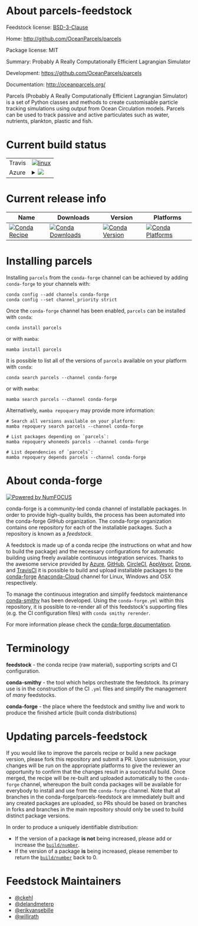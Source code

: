 About parcels-feedstock
=======================

Feedstock license: [BSD-3-Clause](https://github.com/conda-forge/parcels-feedstock/blob/main/LICENSE.txt)

Home: http://github.com/OceanParcels/parcels

Package license: MIT

Summary: Probably A Really Computationally Efficient Lagrangian Simulator

Development: https://github.com/OceanParcels/parcels

Documentation: http://oceanparcels.org/

Parcels (Probably A Really Computationally Efficient Lagrangian Simulator)
is a set of Python classes and methods to create customisable particle
tracking simulations using output from Ocean Circulation models.
Parcels can be used to track passive and active particulates such as
water, nutrients, plankton, plastic and fish.


Current build status
====================


<table><tr>
    <td>Travis</td>
    <td>
      <a href="https://app.travis-ci.com/conda-forge/parcels-feedstock">
        <img alt="linux" src="https://img.shields.io/travis/com/conda-forge/parcels-feedstock/main.svg?label=Linux">
      </a>
    </td>
  </tr>
    
  <tr>
    <td>Azure</td>
    <td>
      <details>
        <summary>
          <a href="https://dev.azure.com/conda-forge/feedstock-builds/_build/latest?definitionId=5199&branchName=main">
            <img src="https://dev.azure.com/conda-forge/feedstock-builds/_apis/build/status/parcels-feedstock?branchName=main">
          </a>
        </summary>
        <table>
          <thead><tr><th>Variant</th><th>Status</th></tr></thead>
          <tbody><tr>
              <td>linux_64_python3.10.____cpython</td>
              <td>
                <a href="https://dev.azure.com/conda-forge/feedstock-builds/_build/latest?definitionId=5199&branchName=main">
                  <img src="https://dev.azure.com/conda-forge/feedstock-builds/_apis/build/status/parcels-feedstock?branchName=main&jobName=linux&configuration=linux%20linux_64_python3.10.____cpython" alt="variant">
                </a>
              </td>
            </tr><tr>
              <td>linux_64_python3.11.____cpython</td>
              <td>
                <a href="https://dev.azure.com/conda-forge/feedstock-builds/_build/latest?definitionId=5199&branchName=main">
                  <img src="https://dev.azure.com/conda-forge/feedstock-builds/_apis/build/status/parcels-feedstock?branchName=main&jobName=linux&configuration=linux%20linux_64_python3.11.____cpython" alt="variant">
                </a>
              </td>
            </tr><tr>
              <td>linux_64_python3.8.____cpython</td>
              <td>
                <a href="https://dev.azure.com/conda-forge/feedstock-builds/_build/latest?definitionId=5199&branchName=main">
                  <img src="https://dev.azure.com/conda-forge/feedstock-builds/_apis/build/status/parcels-feedstock?branchName=main&jobName=linux&configuration=linux%20linux_64_python3.8.____cpython" alt="variant">
                </a>
              </td>
            </tr><tr>
              <td>linux_64_python3.9.____cpython</td>
              <td>
                <a href="https://dev.azure.com/conda-forge/feedstock-builds/_build/latest?definitionId=5199&branchName=main">
                  <img src="https://dev.azure.com/conda-forge/feedstock-builds/_apis/build/status/parcels-feedstock?branchName=main&jobName=linux&configuration=linux%20linux_64_python3.9.____cpython" alt="variant">
                </a>
              </td>
            </tr><tr>
              <td>linux_aarch64_python3.10.____cpython</td>
              <td>
                <a href="https://dev.azure.com/conda-forge/feedstock-builds/_build/latest?definitionId=5199&branchName=main">
                  <img src="https://dev.azure.com/conda-forge/feedstock-builds/_apis/build/status/parcels-feedstock?branchName=main&jobName=linux&configuration=linux%20linux_aarch64_python3.10.____cpython" alt="variant">
                </a>
              </td>
            </tr><tr>
              <td>linux_aarch64_python3.11.____cpython</td>
              <td>
                <a href="https://dev.azure.com/conda-forge/feedstock-builds/_build/latest?definitionId=5199&branchName=main">
                  <img src="https://dev.azure.com/conda-forge/feedstock-builds/_apis/build/status/parcels-feedstock?branchName=main&jobName=linux&configuration=linux%20linux_aarch64_python3.11.____cpython" alt="variant">
                </a>
              </td>
            </tr><tr>
              <td>linux_aarch64_python3.8.____cpython</td>
              <td>
                <a href="https://dev.azure.com/conda-forge/feedstock-builds/_build/latest?definitionId=5199&branchName=main">
                  <img src="https://dev.azure.com/conda-forge/feedstock-builds/_apis/build/status/parcels-feedstock?branchName=main&jobName=linux&configuration=linux%20linux_aarch64_python3.8.____cpython" alt="variant">
                </a>
              </td>
            </tr><tr>
              <td>linux_aarch64_python3.9.____cpython</td>
              <td>
                <a href="https://dev.azure.com/conda-forge/feedstock-builds/_build/latest?definitionId=5199&branchName=main">
                  <img src="https://dev.azure.com/conda-forge/feedstock-builds/_apis/build/status/parcels-feedstock?branchName=main&jobName=linux&configuration=linux%20linux_aarch64_python3.9.____cpython" alt="variant">
                </a>
              </td>
            </tr><tr>
              <td>linux_ppc64le_python3.10.____cpython</td>
              <td>
                <a href="https://dev.azure.com/conda-forge/feedstock-builds/_build/latest?definitionId=5199&branchName=main">
                  <img src="https://dev.azure.com/conda-forge/feedstock-builds/_apis/build/status/parcels-feedstock?branchName=main&jobName=linux&configuration=linux%20linux_ppc64le_python3.10.____cpython" alt="variant">
                </a>
              </td>
            </tr><tr>
              <td>linux_ppc64le_python3.11.____cpython</td>
              <td>
                <a href="https://dev.azure.com/conda-forge/feedstock-builds/_build/latest?definitionId=5199&branchName=main">
                  <img src="https://dev.azure.com/conda-forge/feedstock-builds/_apis/build/status/parcels-feedstock?branchName=main&jobName=linux&configuration=linux%20linux_ppc64le_python3.11.____cpython" alt="variant">
                </a>
              </td>
            </tr><tr>
              <td>linux_ppc64le_python3.8.____cpython</td>
              <td>
                <a href="https://dev.azure.com/conda-forge/feedstock-builds/_build/latest?definitionId=5199&branchName=main">
                  <img src="https://dev.azure.com/conda-forge/feedstock-builds/_apis/build/status/parcels-feedstock?branchName=main&jobName=linux&configuration=linux%20linux_ppc64le_python3.8.____cpython" alt="variant">
                </a>
              </td>
            </tr><tr>
              <td>linux_ppc64le_python3.9.____cpython</td>
              <td>
                <a href="https://dev.azure.com/conda-forge/feedstock-builds/_build/latest?definitionId=5199&branchName=main">
                  <img src="https://dev.azure.com/conda-forge/feedstock-builds/_apis/build/status/parcels-feedstock?branchName=main&jobName=linux&configuration=linux%20linux_ppc64le_python3.9.____cpython" alt="variant">
                </a>
              </td>
            </tr><tr>
              <td>osx_64_python3.10.____cpython</td>
              <td>
                <a href="https://dev.azure.com/conda-forge/feedstock-builds/_build/latest?definitionId=5199&branchName=main">
                  <img src="https://dev.azure.com/conda-forge/feedstock-builds/_apis/build/status/parcels-feedstock?branchName=main&jobName=osx&configuration=osx%20osx_64_python3.10.____cpython" alt="variant">
                </a>
              </td>
            </tr><tr>
              <td>osx_64_python3.11.____cpython</td>
              <td>
                <a href="https://dev.azure.com/conda-forge/feedstock-builds/_build/latest?definitionId=5199&branchName=main">
                  <img src="https://dev.azure.com/conda-forge/feedstock-builds/_apis/build/status/parcels-feedstock?branchName=main&jobName=osx&configuration=osx%20osx_64_python3.11.____cpython" alt="variant">
                </a>
              </td>
            </tr><tr>
              <td>osx_64_python3.8.____cpython</td>
              <td>
                <a href="https://dev.azure.com/conda-forge/feedstock-builds/_build/latest?definitionId=5199&branchName=main">
                  <img src="https://dev.azure.com/conda-forge/feedstock-builds/_apis/build/status/parcels-feedstock?branchName=main&jobName=osx&configuration=osx%20osx_64_python3.8.____cpython" alt="variant">
                </a>
              </td>
            </tr><tr>
              <td>osx_64_python3.9.____cpython</td>
              <td>
                <a href="https://dev.azure.com/conda-forge/feedstock-builds/_build/latest?definitionId=5199&branchName=main">
                  <img src="https://dev.azure.com/conda-forge/feedstock-builds/_apis/build/status/parcels-feedstock?branchName=main&jobName=osx&configuration=osx%20osx_64_python3.9.____cpython" alt="variant">
                </a>
              </td>
            </tr><tr>
              <td>osx_arm64_python3.10.____cpython</td>
              <td>
                <a href="https://dev.azure.com/conda-forge/feedstock-builds/_build/latest?definitionId=5199&branchName=main">
                  <img src="https://dev.azure.com/conda-forge/feedstock-builds/_apis/build/status/parcels-feedstock?branchName=main&jobName=osx&configuration=osx%20osx_arm64_python3.10.____cpython" alt="variant">
                </a>
              </td>
            </tr><tr>
              <td>osx_arm64_python3.11.____cpython</td>
              <td>
                <a href="https://dev.azure.com/conda-forge/feedstock-builds/_build/latest?definitionId=5199&branchName=main">
                  <img src="https://dev.azure.com/conda-forge/feedstock-builds/_apis/build/status/parcels-feedstock?branchName=main&jobName=osx&configuration=osx%20osx_arm64_python3.11.____cpython" alt="variant">
                </a>
              </td>
            </tr><tr>
              <td>osx_arm64_python3.8.____cpython</td>
              <td>
                <a href="https://dev.azure.com/conda-forge/feedstock-builds/_build/latest?definitionId=5199&branchName=main">
                  <img src="https://dev.azure.com/conda-forge/feedstock-builds/_apis/build/status/parcels-feedstock?branchName=main&jobName=osx&configuration=osx%20osx_arm64_python3.8.____cpython" alt="variant">
                </a>
              </td>
            </tr><tr>
              <td>osx_arm64_python3.9.____cpython</td>
              <td>
                <a href="https://dev.azure.com/conda-forge/feedstock-builds/_build/latest?definitionId=5199&branchName=main">
                  <img src="https://dev.azure.com/conda-forge/feedstock-builds/_apis/build/status/parcels-feedstock?branchName=main&jobName=osx&configuration=osx%20osx_arm64_python3.9.____cpython" alt="variant">
                </a>
              </td>
            </tr><tr>
              <td>win_64_python3.10.____cpython</td>
              <td>
                <a href="https://dev.azure.com/conda-forge/feedstock-builds/_build/latest?definitionId=5199&branchName=main">
                  <img src="https://dev.azure.com/conda-forge/feedstock-builds/_apis/build/status/parcels-feedstock?branchName=main&jobName=win&configuration=win%20win_64_python3.10.____cpython" alt="variant">
                </a>
              </td>
            </tr><tr>
              <td>win_64_python3.11.____cpython</td>
              <td>
                <a href="https://dev.azure.com/conda-forge/feedstock-builds/_build/latest?definitionId=5199&branchName=main">
                  <img src="https://dev.azure.com/conda-forge/feedstock-builds/_apis/build/status/parcels-feedstock?branchName=main&jobName=win&configuration=win%20win_64_python3.11.____cpython" alt="variant">
                </a>
              </td>
            </tr><tr>
              <td>win_64_python3.8.____cpython</td>
              <td>
                <a href="https://dev.azure.com/conda-forge/feedstock-builds/_build/latest?definitionId=5199&branchName=main">
                  <img src="https://dev.azure.com/conda-forge/feedstock-builds/_apis/build/status/parcels-feedstock?branchName=main&jobName=win&configuration=win%20win_64_python3.8.____cpython" alt="variant">
                </a>
              </td>
            </tr><tr>
              <td>win_64_python3.9.____cpython</td>
              <td>
                <a href="https://dev.azure.com/conda-forge/feedstock-builds/_build/latest?definitionId=5199&branchName=main">
                  <img src="https://dev.azure.com/conda-forge/feedstock-builds/_apis/build/status/parcels-feedstock?branchName=main&jobName=win&configuration=win%20win_64_python3.9.____cpython" alt="variant">
                </a>
              </td>
            </tr>
          </tbody>
        </table>
      </details>
    </td>
  </tr>
</table>

Current release info
====================

| Name | Downloads | Version | Platforms |
| --- | --- | --- | --- |
| [![Conda Recipe](https://img.shields.io/badge/recipe-parcels-green.svg)](https://anaconda.org/conda-forge/parcels) | [![Conda Downloads](https://img.shields.io/conda/dn/conda-forge/parcels.svg)](https://anaconda.org/conda-forge/parcels) | [![Conda Version](https://img.shields.io/conda/vn/conda-forge/parcels.svg)](https://anaconda.org/conda-forge/parcels) | [![Conda Platforms](https://img.shields.io/conda/pn/conda-forge/parcels.svg)](https://anaconda.org/conda-forge/parcels) |

Installing parcels
==================

Installing `parcels` from the `conda-forge` channel can be achieved by adding `conda-forge` to your channels with:

```
conda config --add channels conda-forge
conda config --set channel_priority strict
```

Once the `conda-forge` channel has been enabled, `parcels` can be installed with `conda`:

```
conda install parcels
```

or with `mamba`:

```
mamba install parcels
```

It is possible to list all of the versions of `parcels` available on your platform with `conda`:

```
conda search parcels --channel conda-forge
```

or with `mamba`:

```
mamba search parcels --channel conda-forge
```

Alternatively, `mamba repoquery` may provide more information:

```
# Search all versions available on your platform:
mamba repoquery search parcels --channel conda-forge

# List packages depending on `parcels`:
mamba repoquery whoneeds parcels --channel conda-forge

# List dependencies of `parcels`:
mamba repoquery depends parcels --channel conda-forge
```


About conda-forge
=================

[![Powered by
NumFOCUS](https://img.shields.io/badge/powered%20by-NumFOCUS-orange.svg?style=flat&colorA=E1523D&colorB=007D8A)](https://numfocus.org)

conda-forge is a community-led conda channel of installable packages.
In order to provide high-quality builds, the process has been automated into the
conda-forge GitHub organization. The conda-forge organization contains one repository
for each of the installable packages. Such a repository is known as a *feedstock*.

A feedstock is made up of a conda recipe (the instructions on what and how to build
the package) and the necessary configurations for automatic building using freely
available continuous integration services. Thanks to the awesome service provided by
[Azure](https://azure.microsoft.com/en-us/services/devops/), [GitHub](https://github.com/),
[CircleCI](https://circleci.com/), [AppVeyor](https://www.appveyor.com/),
[Drone](https://cloud.drone.io/welcome), and [TravisCI](https://travis-ci.com/)
it is possible to build and upload installable packages to the
[conda-forge](https://anaconda.org/conda-forge) [Anaconda-Cloud](https://anaconda.org/)
channel for Linux, Windows and OSX respectively.

To manage the continuous integration and simplify feedstock maintenance
[conda-smithy](https://github.com/conda-forge/conda-smithy) has been developed.
Using the ``conda-forge.yml`` within this repository, it is possible to re-render all of
this feedstock's supporting files (e.g. the CI configuration files) with ``conda smithy rerender``.

For more information please check the [conda-forge documentation](https://conda-forge.org/docs/).

Terminology
===========

**feedstock** - the conda recipe (raw material), supporting scripts and CI configuration.

**conda-smithy** - the tool which helps orchestrate the feedstock.
                   Its primary use is in the construction of the CI ``.yml`` files
                   and simplify the management of *many* feedstocks.

**conda-forge** - the place where the feedstock and smithy live and work to
                  produce the finished article (built conda distributions)


Updating parcels-feedstock
==========================

If you would like to improve the parcels recipe or build a new
package version, please fork this repository and submit a PR. Upon submission,
your changes will be run on the appropriate platforms to give the reviewer an
opportunity to confirm that the changes result in a successful build. Once
merged, the recipe will be re-built and uploaded automatically to the
`conda-forge` channel, whereupon the built conda packages will be available for
everybody to install and use from the `conda-forge` channel.
Note that all branches in the conda-forge/parcels-feedstock are
immediately built and any created packages are uploaded, so PRs should be based
on branches in forks and branches in the main repository should only be used to
build distinct package versions.

In order to produce a uniquely identifiable distribution:
 * If the version of a package **is not** being increased, please add or increase
   the [``build/number``](https://docs.conda.io/projects/conda-build/en/latest/resources/define-metadata.html#build-number-and-string).
 * If the version of a package **is** being increased, please remember to return
   the [``build/number``](https://docs.conda.io/projects/conda-build/en/latest/resources/define-metadata.html#build-number-and-string)
   back to 0.

Feedstock Maintainers
=====================

* [@ckehl](https://github.com/ckehl/)
* [@delandmeterp](https://github.com/delandmeterp/)
* [@erikvansebille](https://github.com/erikvansebille/)
* [@willirath](https://github.com/willirath/)


